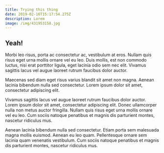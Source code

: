 ```yaml
---
title: Trying this thing
date: 2019-02-16T15:17:54.275Z
description: Lorem
image: /img/431953158.jpg
---
```

## Yeah!

Morbi leo risus, porta ac consectetur ac, vestibulum at eros. Nullam quis risus eget urna mollis ornare vel eu leo. Duis mollis, est non commodo luctus, nisi erat porttitor ligula, eget lacinia odio sem nec elit. Vivamus sagittis lacus vel augue laoreet rutrum faucibus dolor auctor. 

Maecenas sed diam eget risus varius blandit sit amet non magna. Aenean lacinia bibendum nulla sed consectetur. Lorem ipsum dolor sit amet, consectetur adipiscing elit.

Vivamus sagittis lacus vel augue laoreet rutrum faucibus dolor auctor. Lorem ipsum dolor sit amet, consectetur adipiscing elit. Donec ullamcorper nulla non metus auctor fringilla. Nullam quis risus eget urna mollis ornare vel eu leo. Cum sociis natoque penatibus et magnis dis parturient montes, nascetur ridiculus mus.

Aenean lacinia bibendum nulla sed consectetur. Etiam porta sem malesuada magna mollis euismod. Aenean eu leo quam. Pellentesque ornare sem lacinia quam venenatis vestibulum. Cum sociis natoque penatibus et magnis dis parturient montes, nascetur ridiculus mus.
